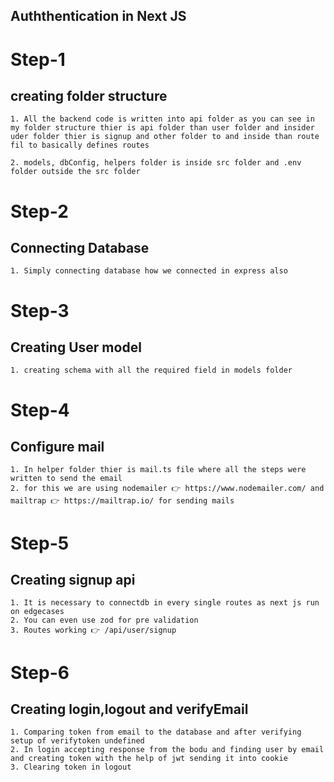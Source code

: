 ## Auththentication in Next JS

# Step-1
## creating folder structure

    1. All the backend code is written into api folder as you can see in my folder structure thier is api folder than user folder and insider uder folder thier is signup and other folder to and inside than route fil to basically defines routes

    2. models, dbConfig, helpers folder is inside src folder and .env folder outside the src folder

# Step-2 
## Connecting Database
    1. Simply connecting database how we connected in express also

# Step-3
## Creating User model
    1. creating schema with all the required field in models folder

# Step-4
## Configure mail
    1. In helper folder thier is mail.ts file where all the steps were written to send the email
    2. for this we are using nodemailer 👉 https://www.nodemailer.com/ and mailtrap 👉 https://mailtrap.io/ for sending mails

# Step-5
## Creating signup api
    1. It is necessary to connectdb in every single routes as next js run on edgecases
    2. You can even use zod for pre validation
    3. Routes working 👉 /api/user/signup 

# Step-6
## Creating login,logout and verifyEmail
    1. Comparing token from email to the database and after verifying setup of verifytoken undefined
    2. In login accepting response from the bodu and finding user by email and creating token with the help of jwt sending it into cookie
    3. Clearing token in logout